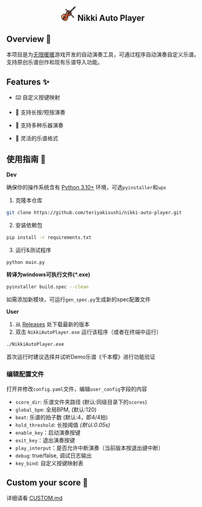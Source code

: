 <h2 align="center">
<div>
<img src="./asset/violin.ico" width=38  />
Nikki Auto Player
</h2>

## Overview 🌟
本项目是为[无限暖暖](https://infinitynikki.nuanpaper.com/home)游戏开发的自动演奏工具，可通过程序自动演奏自定义乐谱。支持原创乐谱创作和现有乐谱导入功能。
## Features ✨
- ⌨️ 自定义按键映射

- 🔄 支持长按/短按演奏

- 🎸 支持多种乐器演奏

- 📝 灵活的乐谱格式

## 使用指南 🚀

**Dev**

确保你的操作系统含有 [Python 3.10+](https://www.python.org/downloads/) 环境，可选`pyinstaller`和`upx`
1. 克隆本仓库
```bash
git clone https://github.com/teriyakisushi/nikki-auto-player.git
```
2. 安装依赖包
```bash
pip install -r requirements.txt
```
3. 运行&测试程序
```bash
python main.py
```

**转译为windows可执行文件(*.exe)**
```bash
pyinstaller build.spec --clean
```
如需添加新模块，可运行`gen_spec.py`生成新的spec配置文件


**User**
1. 从 [Releases](https://github.com/teriyakisushi/nikki-auto-player/releases) 处下载最新的版本
2. 双击 `NikkiAutoPlayer.exe` 运行该程序（或者在终端中运行）
```bash
./NikkiAutoPlayer.exe
```

首次运行时建议选择并试听Demo乐谱《千本樱》进行功能验证

### 编辑配置文件

打开并修改`config.yaml`文件，编辑`user_config`字段的内容

- `score_dir`: 乐谱文件夹路径 (默认:同级目录下的`scores`)
- `global_bpm`: 全局BPM, (默认:120)
- `beat`: 乐谱的拍子数  (默认:4，即4/4拍)
- `hold_threshold`: 长按阈值 *(默认:0.05s)*
- `enable_key`：启动演奏按键
- `exit_key`：退出演奏按键
- `play_interput`：是否允许中断演奏（当前版本按退出键中断）
- `debug`: true/false, 调试日志输出
- `key_bind`: 自定义按键映射表


## Custom your score 🎵

详细请看 [CUSTOM.md](CUSTOM.md)
